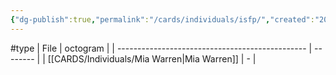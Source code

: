 ```yaml
---
{"dg-publish":true,"permalink":"/cards/individuals/isfp/","created":"2023-04-28T19:43:54.478+02:00","updated":"2023-05-02T10:36:55.677+02:00"}
---
```


#type
| File                                            | octogram |
| ----------------------------------------------- | -------- |
| [[CARDS/Individuals/Mia Warren\|Mia Warren]] | \-       |

